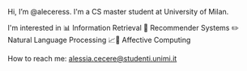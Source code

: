 Hi, I’m @aleceress.
I'm a CS master student at University of Milan.

I'm interested in 
📊 Information Retrieval 
📲 Recommender Systems 
✏️ Natural Language Processing
📈💌 Affective Computing

How to reach me: alessia.cecere@studenti.unimi.it

<!---
aleceress/aleceress is a ✨ special ✨ repository because its `README.md` (this file) appears on your GitHub profile.
You can click the Preview link to take a look at your changes.
--->
